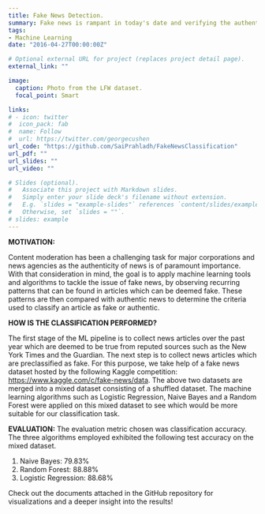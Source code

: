 ```yaml
---
title: Fake News Detection.
summary: Fake news is rampant in today's date and verifying the authenticity of a news article is paramount. The aim of this project is to train various machine learning models to classify a given news article as authentic or fake. This task falls under the domain of Natural Language processing. The machine learning models explored in this project are Naive Bayes classifier, Random forest classifier and Logistic Regression.
tags:
- Machine Learning
date: "2016-04-27T00:00:00Z"

# Optional external URL for project (replaces project detail page).
external_link: ""

image:
  caption: Photo from the LFW dataset.
  focal_point: Smart

links:
# - icon: twitter
#  icon_pack: fab
#  name: Follow
#  url: https://twitter.com/georgecushen
url_code: "https://github.com/SaiPrahladh/FakeNewsClassification"
url_pdf: ""
url_slides: ""
url_video: ""

# Slides (optional).
#   Associate this project with Markdown slides.
#   Simply enter your slide deck's filename without extension.
#   E.g. `slides = "example-slides"` references `content/slides/example-slides.md`.
#   Otherwise, set `slides = ""`.
# slides: example
---
```

**MOTIVATION:**

Content moderation has been a challenging task for major corporations and news agencies as the authenticity of news is of paramount importance. With that consideration in mind, the goal is to apply machine learning tools and algorithms to tackle the issue of fake news, by observing recurring patterns that can be found in articles which can be deemed fake. These patterns are then compared with authentic news to determine the criteria used to classify an article as fake or authentic.

**HOW IS THE CLASSIFICATION PERFORMED?**

The first stage of the ML pipeline is to collect news articles over the past year which are deemed to be true from reputed sources such as the New York Times and the Guardian.
The next step is to collect news articles which are preclassified as fake. For this purpose, we take help of a fake news dataset hosted by the following Kaggle competition: https://www.kaggle.com/c/fake-news/data. The above two datasets are merged into a mixed dataset consisting of a shuffled dataset. The machine learning algorithms such as Logistic Regression, Naive Bayes and a Random Forest were applied on this mixed dataset to see which would be more suitable for our classification task. 

**EVALUATION:**
The evaluation metric chosen was classification accuracy. The three algorithms employed exhibited the following test accuracy on the mixed dataset.
1. Naive Bayes: 79.83%
2. Random Forest: 88.88%
3. Logistic Regression: 88.68%

Check out the documents attached in the GitHub repository for visualizations and a deeper insight into the results!

